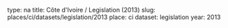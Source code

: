 type: na
title: Côte d'Ivoire / Legislation (2013)
slug: places/ci/datasets/legislation/2013
place: ci
dataset: legislation
year: 2013
